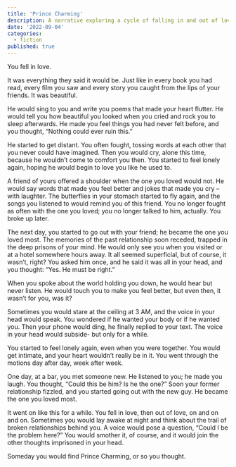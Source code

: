 ```yaml
---
title: 'Prince Charming'
description: A narrative exploring a cycle of falling in and out of love, and the search for a "Prince Charming."
date: '2022-09-04'
categories:
  - fiction
published: true
---
```


You fell in love.

It was everything they said it would be. Just like in every book you had read, every film you saw and every story you caught from the lips of your friends. It was beautiful.

He would sing to you and write you poems that made your heart flutter. He would tell you how beautiful you looked when you cried and rock you to sleep afterwards. He made you feel things you had never felt before, and you thought, “Nothing could ever ruin this.”

He started to get distant. You often fought, tossing words at each other that you never could have imagined. Then you would cry, alone this time, because he wouldn’t come to comfort you then. You started to feel lonely again, hoping he would begin to love you like he used to.

A friend of yours offered a shoulder when the one you loved would not. He would say words that made you feel better and jokes that made you cry – with laughter. The butterflies in your stomach started to fly again, and the songs you listened to would remind you of this friend. You no longer fought as often with the one you loved; you no longer talked to him, actually. You broke up later.

The next day, you started to go out with your friend; he became the one you loved most. The memories of the past relationship soon receded, trapped in the deep prisons of your mind. He would only see you when you visited or at a hotel somewhere hours away. It all seemed superficial, but of course, it wasn’t, right? You asked him once, and he said it was all in your head, and you thought: “Yes. He must be right.”

When you spoke about the world holding you down, he would hear but never listen. He would touch you to make you feel better, but even then, it wasn’t for you, was it?

Sometimes you would stare at the ceiling at 3 AM, and the voice in your head would speak. You wondered if he wanted your body or if he wanted you. Then your phone would ding, he finally replied to your text. The voice in your head would subside- but only for a while.

You started to feel lonely again, even when you were together. You would get intimate, and your heart wouldn’t really be in it. You went through the motions day after day, week after week.

One day, at a bar, you met someone new. He listened to you; he made you laugh. You thought, “Could this be him? Is he the one?” Soon your former relationship fizzled, and you started going out with the new guy. He became the one you loved most.

It went on like this for a while. You fell in love, then out of love, on and on and on. Sometimes you would lay awake at night and think about the trail of broken relationships behind you. A voice would pose a question, “Could I be the problem here?” You would smother it, of course, and it would join the other thoughts imprisoned in your head.

Someday you would find Prince Charming, or so you thought.
